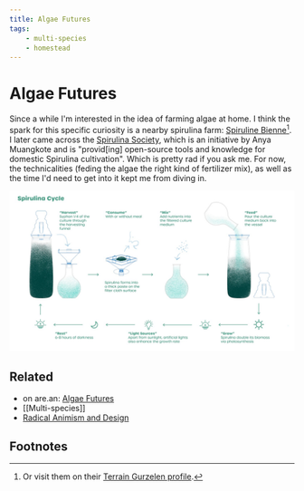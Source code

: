 ```yaml
---
title: Algae Futures
tags:
    - multi-species
    - homestead
---
```

# Algae Futures
Since a while I'm interested in the idea of farming algae at home. I think the spark for this specific curiosity is a nearby spirulina farm: [Spiruline Bienne](http://spirulinebienne.ch)[^1]. I later came across the [Spirulina Society](https://anyamuangkote.info/spirulina-society), which is an initiative by Anya Muangkote and is "provid[ing] open-source tools and knowledge for domestic Spirulina cultivation". Which is pretty rad if you ask me. For now, the technicalities (feding the algae the right kind of fertilizer mix), as well as the time I'd need to get into it kept me from diving in.

![A nice infographic about the spirulina farming process](files/2022-02-22-16-29-51.png)

## Related
- on are.an: [Algae Futures](https://www.are.na/adrian-demleitner/algae-futures-eaobmahvrbu)
- [[Multi-species]]
- [Radical Animism and Design](notes/Radical%20Animism%20and%20Design.md)

## Footnotes

[^1]: Or visit them on their [Terrain Gurzelen profile](https://terrain-gurzelen.org/spiruline-bienne/).